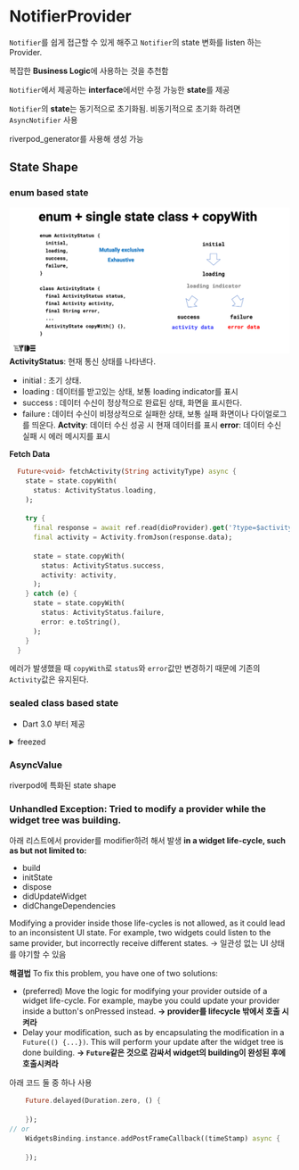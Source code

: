# NotifierProvider
 `Notifier`를 쉽게 접근할 수 있게 해주고 `Notifier`의 state 변화를 listen 하는 Provider.
 
복잡한 **Business Logic**에 사용하는 것을 추천함

`Notifier`에서 제공하는 **interface**에서만 수정 가능한 **state**를 제공

`Notifier`의 **state**는 동기적으로 초기화됨. 비동기적으로 초기화 하려면 `AsyncNotifier` 사용

riverpod_generator를 사용해 생성 가능
  

## State Shape 
### enum based state
![img.png](img.png)
**ActivityStatus**: 현재 통신 상태를 나타낸다.
  - initial : 초기 상태.
  - loading : 데이터를 받고있는 상태, 보통 loading indicator를 표시 
  - success : 데이터 수신이 정상적으로 완료된 상태, 화면을 표시한다. 
  - failure : 데이터 수신이 비정상적으로 실패한 상태, 보통 실패 화면이나 다이얼로그를 띄운다.
**Actvity**: 데이터 수신 성공 시 현재 데이터를 표시
**error**: 데이터 수신 실패 시 에러 메시지를 표시

**Fetch Data**
```dart
  Future<void> fetchActivity(String activityType) async {
    state = state.copyWith(
      status: ActivityStatus.loading,
    );

    try {
      final response = await ref.read(dioProvider).get('?type=$activityType');
      final activity = Activity.fromJson(response.data);

      state = state.copyWith(
        status: ActivityStatus.success,
        activity: activity,
      );
    } catch (e) {
      state = state.copyWith(
        status: ActivityStatus.failure,
        error: e.toString(),
      );
    }
  }
``` 
에러가 발생했을 때 `copyWith`로 `status`와 `error`값만 변경하기 때문에 기존의 `Activity`값은 유지된다. 

### sealed class based state
  - Dart 3.0 부터 제공
<details>
<summary>freezed</summary>

![img_1.png](img_1.png)
freezed에서는 자체적으로 sealed/union class를 제공하는데, dart에서 이제 제공하므로 사용할 필요가 없음
</details>


### AsyncValue
riverpod에 특화된 state shape



### Unhandled Exception: Tried to modify a provider while the widget tree was building.
아래 리스트에서 provider를 modifier하려 해서 발생
**in a widget life-cycle, such as but not limited to:**
- build
- initState
- dispose
- didUpdateWidget
- didChangeDependencies
      
Modifying a provider inside those life-cycles is not allowed, as it could
lead to an inconsistent UI state. For example, two widgets could listen to the
same provider, but incorrectly receive different states.
-> 일관성 없는 UI 상태를 야기할 수 있음
                                
**해결법** 
  To fix this problem, you have one of two solutions:
  - (preferred) Move the logic for modifying your provider outside of a widget
    life-cycle. For example, maybe you could update your provider inside a button's
    onPressed instead.
  **-> provider를 lifecycle 밖에서 호출 시켜라**
  - Delay your modification, such as by encapsulating the modification
    in a `Future(() {...})`.
    This will perform your update after the widget tree is done building.
  **-> `Future`같은 것으로 감싸서 widget의 building이 완성된 후에 호출시켜라**

 
아래 코드 둘 중 하나 사용
```dart
    Future.delayed(Duration.zero, () {
      
    });
// or
    WidgetsBinding.instance.addPostFrameCallback((timeStamp) async {
      
    });

```